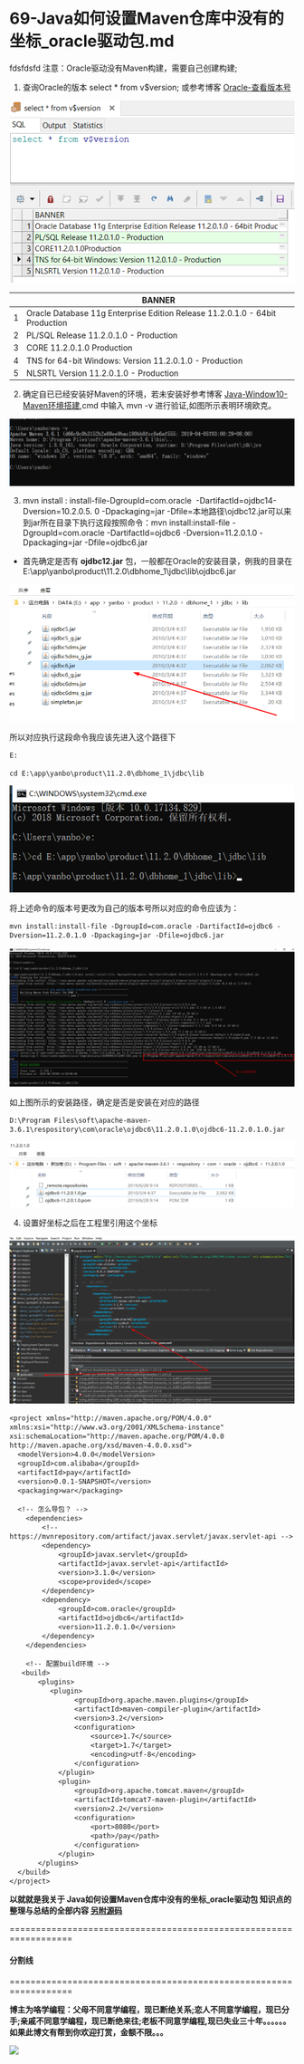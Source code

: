 # 69-Java如何设置Maven仓库中没有的坐标_oracle驱动包.md
fdsfdsfd
注意：Oracle驱动没有Maven构建，需要自己创建构建;

1. 查询Oracle的版本 select * from v$version; 或参考博客 [Oracle-查看版本号](https://www.jianshu.com/p/380dca06c1cb)

![](69-Images/2.png)

|      |   BANNER |
| ---- | ---- |
|   1  | Oracle Database 11g Enterprise Edition Release 11.2.0.1.0 - 64bit Production     |
|   2  | PL/SQL Release 11.2.0.1.0 - Production     |
|   3  | CORE	11.2.0.1.0	Production     |
|   4  | TNS for 64-bit Windows: Version 11.2.0.1.0 - Production      |
|   5  | NLSRTL Version 11.2.0.1.0 - Production     |

2. 确定自已已经安装好Maven的环境，若未安装好参考博客 [Java-Window10-Maven环境搭建](https://www.jianshu.com/p/4d20aa036db4),cmd 中输入 mvn -v 进行验证,如图所示表明环境欧克。

![](69-Images/1.png)

3. mvn install : install-file-DgroupId=com.oracle  -DartifactId=ojdbc14-Dversion=10.2.0.5. 0 -Dpackaging=jar -Dfile=本地路径\ojdbc12.jar可以来到jar所在目录下执行这段按照命令：mvn install:install-file -DgroupId=com.oracle -DartifactId=ojdbc6 -Dversion=11.2.0.1.0 -Dpackaging=jar -Dfile=ojdbc6.jar

+ 首先确定是否有 **ojdbc12.jar** 包，一般都在Oracle的安装目录，例我的目录在 E:\app\yanbo\product\11.2.0\dbhome_1\jdbc\lib\ojdbc6.jar

![](69-Images/3.png)

所以对应执行这段命令我应该先进入这个路径下

```
E:

cd E:\app\yanbo\product\11.2.0\dbhome_1\jdbc\lib
```

![](69-Images/4.png)

将上述命令的版本号更改为自己的版本号所以对应的命令应该为：

```
mvn install:install-file -DgroupId=com.oracle -DartifactId=ojdbc6 -Dversion=11.2.0.1.0 -Dpackaging=jar -Dfile=ojdbc6.jar
```

![](69-Images/5.png)

如上图所示的安装路径，确定是否是安装在对应的路径

```
D:\Program Files\soft\apache-maven-3.6.1\respository\com\oracle\ojdbc6\11.2.0.1.0\ojdbc6-11.2.0.1.0.jar
```

![](69-Images/6.png)

4. 设置好坐标之后在工程里引用这个坐标

![](69-Images/7.png)

```
<project xmlns="http://maven.apache.org/POM/4.0.0" xmlns:xsi="http://www.w3.org/2001/XMLSchema-instance" xsi:schemaLocation="http://maven.apache.org/POM/4.0.0 http://maven.apache.org/xsd/maven-4.0.0.xsd">
  <modelVersion>4.0.0</modelVersion>
  <groupId>com.alibaba</groupId>
  <artifactId>pay</artifactId>
  <version>0.0.1-SNAPSHOT</version>
  <packaging>war</packaging>
  
  <!-- 怎么导包？ -->
	<dependencies>
		<!-- https://mvnrepository.com/artifact/javax.servlet/javax.servlet-api -->
		<dependency>
			<groupId>javax.servlet</groupId>
			<artifactId>javax.servlet-api</artifactId>
			<version>3.1.0</version>
			<scope>provided</scope>
		</dependency>
		<dependency>
			<groupId>com.oracle</groupId>
			<artifactId>ojdbc6</artifactId>
			<version>11.2.0.1.0</version>
		</dependency>
	</dependencies>
	
	<!-- 配置build环境 -->
   <build>
       <plugins>
          <plugin>
				<groupId>org.apache.maven.plugins</groupId>
				<artifactId>maven-compiler-plugin</artifactId>
				<version>3.2</version>
				<configuration>
					<source>1.7</source>
					<target>1.7</target>
					<encoding>utf-8</encoding>
				</configuration>
			</plugin>
			<plugin>
				<groupId>org.apache.tomcat.maven</groupId>
				<artifactId>tomcat7-maven-plugin</artifactId>
				<version>2.2</version>
				<configuration>
					<port>8080</port>
					<path>/pay</path>
				</configuration>
			</plugin>      
       </plugins>
  </build> 
</project>
```

**以就就是我关于 Java如何设置Maven仓库中没有的坐标_oracle驱动包  知识点的整理与总结的全部内容 [另附源码](https://github.com/javaobjects/pay)**

==================================================================
#### 分割线
==================================================================

**博主为咯学编程：父母不同意学编程，现已断绝关系;恋人不同意学编程，现已分手;亲戚不同意学编程，现已断绝来往;老板不同意学编程,现已失业三十年。。。。。。如果此博文有帮到你欢迎打赏，金额不限。。。**

![](https://upload-images.jianshu.io/upload_images/5227364-e76764b127f255ed.png?imageMogr2/auto-orient/strip%7CimageView2/2/w/1240) 
